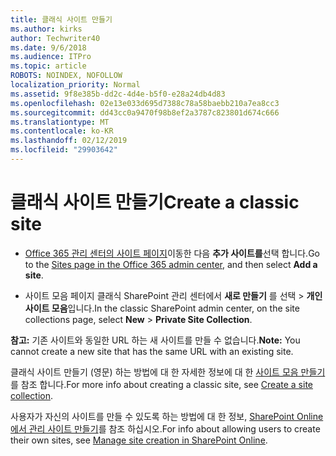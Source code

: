 ```yaml
---
title: 클래식 사이트 만들기
ms.author: kirks
author: Techwriter40
ms.date: 9/6/2018
ms.audience: ITPro
ms.topic: article
ROBOTS: NOINDEX, NOFOLLOW
localization_priority: Normal
ms.assetid: 9f8e385b-dd2c-4d4e-b5f0-e28a24db4d83
ms.openlocfilehash: 02e13e033d695d7388c78a58baebb210a7ea8cc3
ms.sourcegitcommit: dd43cc0a9470f98b8ef2a3787c823801d674c666
ms.translationtype: MT
ms.contentlocale: ko-KR
ms.lasthandoff: 02/12/2019
ms.locfileid: "29903642"
---
```

# <a name="create-a-classic-site"></a><span data-ttu-id="4d4be-102">클래식 사이트 만들기</span><span class="sxs-lookup"><span data-stu-id="4d4be-102">Create a classic site</span></span>

- <span data-ttu-id="4d4be-103">[Office 365 관리 센터의 사이트 페이지](https://portal.office.com/adminportal/home#/SitesList)이동한 다음 **추가 사이트를**선택 합니다.</span><span class="sxs-lookup"><span data-stu-id="4d4be-103">Go to the [Sites page in the Office 365 admin center](https://portal.office.com/adminportal/home#/SitesList), and then select **Add a site**.</span></span> 
    
- <span data-ttu-id="4d4be-104">사이트 모음 페이지 클래식 SharePoint 관리 센터에서 **새로 만들기** 를 선택 \> **개인 사이트 모음**입니다.</span><span class="sxs-lookup"><span data-stu-id="4d4be-104">In the classic SharePoint admin center, on the site collections page, select **New** \> **Private Site Collection**.</span></span> 
    
 <span data-ttu-id="4d4be-105">**참고:** 기존 사이트와 동일한 URL 하는 새 사이트를 만들 수 없습니다.</span><span class="sxs-lookup"><span data-stu-id="4d4be-105">**Note:** You cannot create a new site that has the same URL with an existing site.</span></span> 
  
<span data-ttu-id="4d4be-106">클래식 사이트 만들기 (영문) 하는 방법에 대 한 자세한 정보에 대 한 [사이트 모음 만들기](https://go.microsoft.com/fwlink/?linkid=866295)를 참조 합니다.</span><span class="sxs-lookup"><span data-stu-id="4d4be-106">For more info about creating a classic site, see [Create a site collection](https://go.microsoft.com/fwlink/?linkid=866295).</span></span>
  
<span data-ttu-id="4d4be-107">사용자가 자신의 사이트를 만들 수 있도록 하는 방법에 대 한 정보, [SharePoint Online에서 관리 사이트 만들기](https://go.microsoft.com/fwlink/?linkid=866296)를 참조 하십시오.</span><span class="sxs-lookup"><span data-stu-id="4d4be-107">For info about allowing users to create their own sites, see [Manage site creation in SharePoint Online](https://go.microsoft.com/fwlink/?linkid=866296).</span></span>
  

